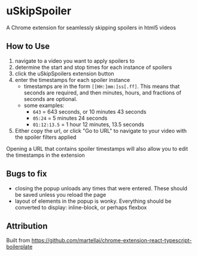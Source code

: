 # uSkipSpoiler
A Chrome extension for seamlessly skipping spoilers in html5 videos

## How to Use
1. navigate to a video you want to apply spoilers to
2. determine the start and stop times for each instance of spoilers
3. click the uSkipSpoilers extension button
4. enter the timestamps for each spoiler instance
    - timestamps are in the form `[[HH:]mm:]ss[.ff]`. This means that seconds are required, and then minutes, hours, and fractions of seconds are optional.
    - some examples: 
        - `643` = 643 seconds, or 10 minutes 43 seconds
        - `05:24` = 5 minutes 24 seconds
        - `01:12:13.5` = 1 hour 12 minutes, 13.5 seconds
5. Either copy the url, or click "Go to URL" to navigate to your video with the spoiler filters applied

Opening a URL that contains spoiler timestamps will also allow you to edit the timestamps in the extension


## Bugs to fix
- closing the popup unloads any times that were entered. These should be saved unless you reload the page
- layout of elements in the popup is wonky. Everything should be converted to display: inline-block, or perhaps flexbox

## Attribution
Built from https://github.com/martellaj/chrome-extension-react-typescript-boilerplate
